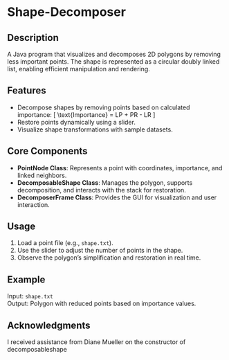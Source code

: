 # Shape-Decomposer
## Description
A Java program that visualizes and decomposes 2D polygons by removing less important points. The shape is represented as a circular doubly linked list, enabling efficient manipulation and rendering.

## Features
- Decompose shapes by removing points based on calculated importance:
  \[
  \text{Importance} = LP + PR - LR
  \]
- Restore points dynamically using a slider.
- Visualize shape transformations with sample datasets.

## Core Components
- **PointNode Class**: Represents a point with coordinates, importance, and linked neighbors.
- **DecomposableShape Class**: Manages the polygon, supports decomposition, and interacts with the stack for restoration.
- **DecomposerFrame Class**: Provides the GUI for visualization and user interaction.

## Usage
1. Load a point file (e.g., `shape.txt`).
2. Use the slider to adjust the number of points in the shape.
3. Observe the polygon’s simplification and restoration in real time.

## Example
Input: `shape.txt`  
Output: Polygon with reduced points based on importance values.  

## Acknowledgments
I received assistance from Diane Mueller on the constructor of decomposableshape  
